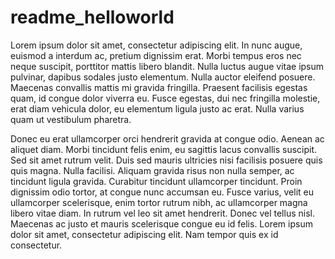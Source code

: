# readme_helloworld

Lorem ipsum dolor sit amet, consectetur adipiscing elit. In nunc augue, euismod a interdum ac, pretium dignissim erat. Morbi tempus eros nec neque suscipit, porttitor mattis libero blandit. Nulla luctus augue vitae ipsum pulvinar, dapibus sodales justo elementum. Nulla auctor eleifend posuere. Maecenas convallis mattis mi gravida fringilla. Praesent facilisis egestas quam, id congue dolor viverra eu. Fusce egestas, dui nec fringilla molestie, erat diam vehicula dolor, eu elementum ligula justo ac erat. Nulla varius quam ut vestibulum pharetra.

Donec eu erat ullamcorper orci hendrerit gravida at congue odio. Aenean ac aliquet diam. Morbi tincidunt felis enim, eu sagittis lacus convallis suscipit. Sed sit amet rutrum velit. Duis sed mauris ultricies nisi facilisis posuere quis quis magna. Nulla facilisi. Aliquam gravida risus non nulla semper, ac tincidunt ligula gravida. Curabitur tincidunt ullamcorper tincidunt. Proin dignissim odio tortor, at congue nunc accumsan eu. Fusce varius, velit eu ullamcorper scelerisque, enim tortor rutrum nibh, ac ullamcorper magna libero vitae diam. In rutrum vel leo sit amet hendrerit. Donec vel tellus nisl. Maecenas ac justo et mauris scelerisque congue eu id felis. Lorem ipsum dolor sit amet, consectetur adipiscing elit. Nam tempor quis ex id consectetur.
